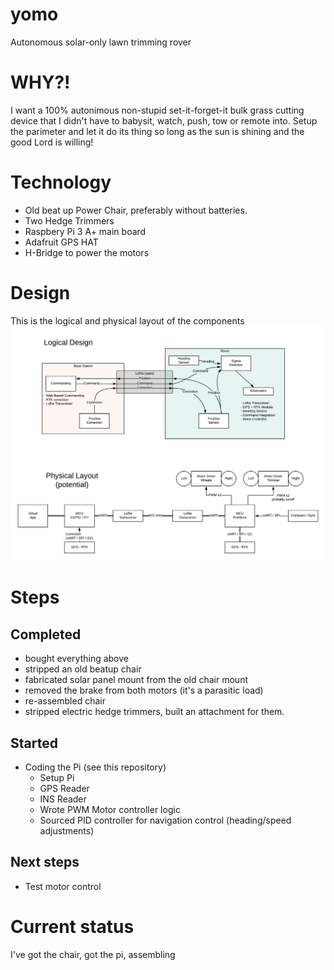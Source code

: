 # yomo
Autonomous solar-only lawn trimming rover

# WHY?!

I want a 100% autonimous non-stupid set-it-forget-it bulk grass cutting device that I didn't have to babysit, watch, push, tow or remote into.  Setup the parimeter and let it do its thing so long as the sun is shining and the good Lord is willing!

# Technology

- Old beat up Power Chair, preferably without batteries.
- Two Hedge Trimmers
- Raspbery Pi 3 A+ main board
- Adafruit GPS HAT
- H-Bridge to power the motors

# Design

This is the logical and physical layout of the components
![logical and physical design diagram](resources/yomo_design.png)

# Steps

## Completed

- bought everything above
- stripped an old beatup chair
- fabricated solar panel mount from the old chair mount
- removed the brake from both motors (it's a parasitic load)
- re-assembled chair
- stripped electric hedge trimmers, built an attachment for them.

## Started
- Coding the Pi (see this repository)
  - Setup Pi
  - GPS Reader
  - INS Reader
  - Wrote PWM Motor controller logic
  - Sourced PID controller for navigation control (heading/speed adjustments)

## Next steps
  - Test motor control

# Current status

I've got the chair, got the pi, assembling

